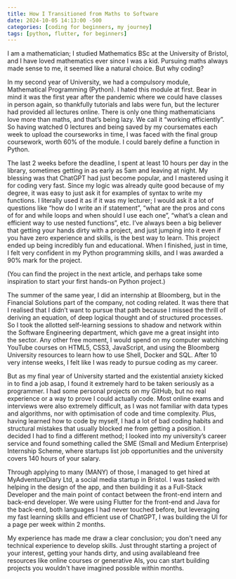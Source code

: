 ```yaml
---
title: How I Transitioned from Maths to Software  
date: 2024-10-05 14:13:00 -500
categories: [coding for beginners, my journey]
tags: [python, flutter, for beginners]
---
```





I am a mathematician; I studied Mathematics BSc at the University of Bristol, and I have loved mathematics ever since I was a kid. Pursuing maths always made sense to me, it seemed like a natural choice. But why coding?

In my second year of University, we had a compulsory module, Mathematical Programming (Python). I hated this module at first. Bear in mind it was the first year after the pandemic where we could have classes in person again, so thankfully tutorials and labs were fun, but the lecturer had provided all lectures online. There is only one thing mathematicians love more than maths, and that’s being lazy. We call it “working efficiently”. So having watched 0 lectures and being saved by my coursemates each week to upload the courseworks in time, I was faced with the final group coursework, worth 60% of the module. I could barely define a function in Python. 

The last 2 weeks before the deadline, I spent at least 10 hours per day in the library, sometimes getting in as early as 5am and leaving at night. My blessing was that ChatGPT had just become popular, and I mastered using it for coding very fast. Since my logic was already quite good because of my degree, it was easy to just ask it for examples of syntax to write my functions. I literally used it as if it was my lecturer; I would ask it a lot of questions like “how do I write an if statement”, “what are the pros and cons of for and while loops and when should I use each one”, “what’s a clean and efficient way to use nested functions”, etc. I’ve always been a big believer that getting your hands dirty with a project, and just jumping into it even if you have zero experience and skills, is the best way to learn. This project ended up being incredibly fun and educational. When I finished, just in time, I felt very confident in my Python programming skills, and I was awarded a 90% mark for the project. 

(You can find the project in the next article, and perhaps take some inspiration to start your first hands-on Python project.)

The summer of the same year, I did an internship at Bloomberg, but in the Financial Solutions part of the company, not coding related. It was there that I realised that I didn’t want to pursue that path because I missed the thrill of deriving an equation, of deep logical thought and of structured processes. So I took the allotted self-learning sessions to shadow and network within the Software Engineering department, which gave me a great insight into the sector. Any other free moment, I would spend on my computer watching YouTube courses on HTML5, CSS3, JavaScript, and using the Bloomberg University resources to learn how to use Shell, Docker and SQL. After 10 very intense weeks, I felt like I was ready to pursue coding as my career. 

But as my final year of University started and the existential anxiety kicked in to find a job asap, I found it extremely hard to be taken seriously as a programmer. I had some personal projects on my GitHub, but no real experience or a way to prove I could actually code. Most online exams and interviews were also extremely difficult, as I was not familiar with data types and algorithms, nor with optimisation of code and time complexity. Plus, having learned how to code by myself, I had a lot of bad coding habits and structural mistakes that usually blocked me from getting a position. I decided I had to find a different method; I looked into my university’s career service and found something called the SME (Small and Medium Enterprise) Internship Scheme, where startups list job opportunities and the university covers 140 hours of your salary. 

Through applying to many (MANY) of those, I managed to get hired at MyAdventureDiary Ltd, a social media startup in Bristol. I was tasked with helping in the design of the app, and then building it as a Full-Stack Developer and the main point of contact between the front-end intern and back-end developer. We were using Flutter for the front-end and Java for the back-end, both languages I had never touched before, but leveraging my fast learning skills and efficient use of ChatGPT, I was building the UI for a page per week within 2 months. 

My experience has made me draw a clear conclusion; you don't need any technical experience to develop skills. Just throught starting a project of your interest, getting your hands dirty, and using availableand free resources like online courses or generative AIs, you can start building projects you wouldn't have imagined possible within months.